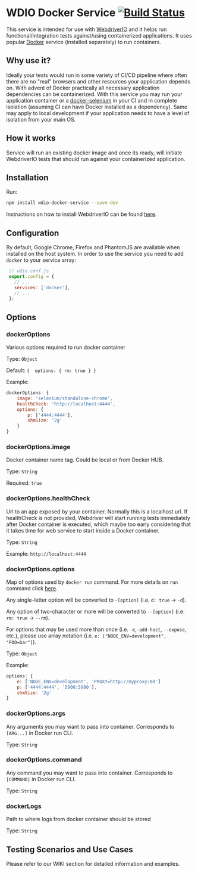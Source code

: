 WDIO Docker Service [![Build Status](https://travis-ci.org/stsvilik/wdio-docker-service.svg?branch=master)](https://travis-ci.org/stsvilik/wdio-docker-service)
===

This service is intended for use with [WebdriverIO](http://webdriver.io/) and it helps run functional/integration tests 
against/using containerized applications. It uses popular [Docker](https://www.docker.com/) service (installed separately) to run containers.

## Why use it?
Ideally your tests would run in some variety of CI/CD pipeline where often there are no "real" browsers and other resources
your application depends on. With advent of Docker practically all necessary application dependencies can be containerized.
With this service you may run your application container or a [docker-selenium](https://github.com/SeleniumHQ/docker-selenium) in your CI and in complete isolation 
(assuming CI can have Docker installed as a dependency). Same may apply to local development if your application needs to have a level
of isolation from your main OS.

## How it works
Service will run an existing docker image and once its ready, will initiate WebdriverIO tests that should run against your containerized application.

## Installation

Run:

```bash
npm install wdio-docker-service --save-dev
```

Instructions on how to install WebdriverIO can be found [here](http://webdriver.io/guide/getstarted/install.html).

## Configuration
By default, Google Chrome, Firefox and PhantomJS are available when installed on the host system. 
In order to use the service you need to add `docker` to your service array:

```javascript
 // wdio.conf.js
 export.config = {
   // ...
   services: ['docker'],
   // ...
 };

```

## Options

### dockerOptions
Various options required to run docker container

Type: `Object`

Default: `{ 
    options: {
        rm: true
    }
}`

Example:

```javascript
dockerOptions: {
    image: 'selenium/standalone-chrome',
    healthCheck: 'http://localhost:4444',
    options: {
        p: ['4444:4444'],
        shmSize: '2g'
    }
}
```

### dockerOptions.image
Docker container name tag. Could be local or from Docker HUB.

Type: `String`

Required: `true`

### dockerOptions.healthCheck
Url to an app exposed by your container. Normally this is a localhost url.
If healthCheck is not provided, Webdriver will start running tests immediately after Docker container is executed, which
maybe too early considering that it takes time for web service to start inside a Docker container.

Type: `String`

Example: `http://localhost:4444`

### dockerOptions.options
Map of options used by `docker run` command. For more details on `run` command click [here](https://docs.docker.com/edge/engine/reference/commandline/run/).

Any single-letter option will be converted to `-[option]` (i.e. `d: true` -> `-d`). 

Any option of two-character or more will
be converted to `--[option]` (i.e. `rm: true` -> `--rm`). 

For options that may be used more than once 
(i.e. `-e`,`-add-host`, `--expose`, etc.), please use array notation (i.e. `e: ["NODE_ENV=development", "FOO=bar"]`).

Type: `Object`

Example:

```javascript
options: {
    e: ['NODE_ENV=development', 'PROXY=http://myproxy:80']
    p: ['4444:4444', '5900:5900'],
    shmSize: '2g'
}
```

### dockerOptions.args
Any arguments you may want to pass into container. Corresponds to `[ARG...]` in Docker run CLI.

Type: `String`

### dockerOptions.command
Any command you may want to pass into container. Corresponds to `[COMMAND]` in Docker run CLI.

Type: `String`

### dockerLogs
Path to where logs from docker container should be stored

Type: `String`

## Testing Scenarios and Use Cases
Please refer to our WIKI section for detailed information and examples. 

